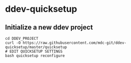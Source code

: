 # ddev-quicksetup

## Initialize a new ddev project

```
cd DDEV_PROJECT
curl -O https://raw.githubusercontent.com/mdc-git/ddev-quicksetup/master/quicksetup
# EDIT QUICKSETUP SETTINGS
bash quicksetup reconfigure
```
